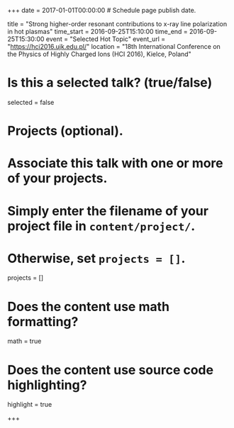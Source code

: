 +++
date = 2017-01-01T00:00:00  # Schedule page publish date.

title = "Strong higher-order resonant contributions to x-ray line polarization in hot plasmas"
time_start = 2016-09-25T15:10:00
time_end = 2016-09-25T15:30:00
event = "Selected Hot Topic"
event_url = "https://hci2016.ujk.edu.pl/"
location = "18th International Conference on the Physics of Highly Charged Ions (HCI 2016), Kielce, Poland"

# Is this a selected talk? (true/false)
selected = false

# Projects (optional).
#   Associate this talk with one or more of your projects.
#   Simply enter the filename of your project file in `content/project/`.
#   Otherwise, set `projects = []`.
projects = []

# Does the content use math formatting?
math = true

# Does the content use source code highlighting?
highlight = true

+++